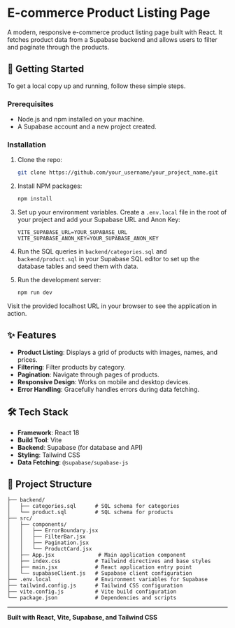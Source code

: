 # E-commerce Product Listing Page

A modern, responsive e-commerce product listing page built with React. It fetches product data from a Supabase backend and allows users to filter and paginate through the products.

## 🚀 Getting Started

To get a local copy up and running, follow these simple steps.

### Prerequisites

- Node.js and npm installed on your machine.
- A Supabase account and a new project created.

### Installation

1.  Clone the repo:
    ```bash
    git clone https://github.com/your_username/your_project_name.git
    ```
2.  Install NPM packages:
    ```bash
    npm install
    ```
3.  Set up your environment variables. Create a `.env.local` file in the root of your project and add your Supabase URL and Anon Key:
    ```
    VITE_SUPABASE_URL=YOUR_SUPABASE_URL
    VITE_SUPABASE_ANON_KEY=YOUR_SUPABASE_ANON_KEY
    ```
4.  Run the SQL queries in `backend/categories.sql` and `backend/product.sql` in your Supabase SQL editor to set up the database tables and seed them with data.

5.  Run the development server:
    ```bash
    npm run dev
    ```

Visit the provided localhost URL in your browser to see the application in action.

## ✨ Features

- **Product Listing**: Displays a grid of products with images, names, and prices.
- **Filtering**: Filter products by category.
- **Pagination**: Navigate through pages of products.
- **Responsive Design**: Works on mobile and desktop devices.
- **Error Handling**: Gracefully handles errors during data fetching.

## 🛠️ Tech Stack

- **Framework**: React 18
- **Build Tool**: Vite
- **Backend**: Supabase (for database and API)
- **Styling**: Tailwind CSS
- **Data Fetching**: `@supabase/supabase-js`

## 📁 Project Structure

```
├── backend/
│   ├── categories.sql      # SQL schema for categories
│   └── product.sql         # SQL schema for products
├── src/
│   ├── components/
│   │   ├── ErrorBoundary.jsx
│   │   ├── FilterBar.jsx
│   │   ├── Pagination.jsx
│   │   └── ProductCard.jsx
│   ├── App.jsx              # Main application component
│   ├── index.css           # Tailwind directives and base styles
│   ├── main.jsx            # React application entry point
│   └── supabaseClient.js   # Supabase client configuration
├── .env.local              # Environment variables for Supabase
├── tailwind.config.js      # Tailwind CSS configuration
├── vite.config.js          # Vite build configuration
└── package.json            # Dependencies and scripts
```

---

**Built with React, Vite, Supabase, and Tailwind CSS**
